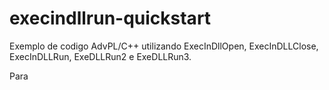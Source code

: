 # execindllrun-quickstart

Exemplo de codigo AdvPL/C++ utilizando ExecInDllOpen, ExecInDLLClose, ExecInDLLRun, ExeDLLRun2 e ExeDLLRun3.

Para 